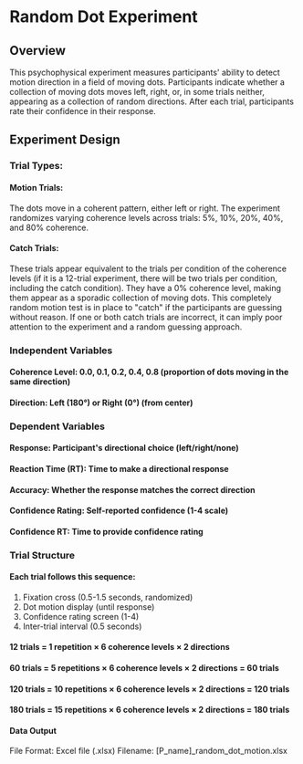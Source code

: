 # Random Dot Experiment
## Overview
This psychophysical experiment measures participants' ability to detect motion direction in a field of moving dots. Participants indicate whether a collection of moving dots moves left, right, or, in some trials neither, appearing as a collection of random directions. After each trial, participants rate their confidence in their response.

## Experiment Design
### Trial Types:

#### Motion Trials: 
The dots move in a coherent pattern, either left or right. The experiment randomizes varying coherence levels across trials: 5%, 10%, 20%, 40%, and 80% coherence. 
#### Catch Trials: 
These trials appear equivalent to the trials per condition of the coherence levels (if it is a 12-trial experiment, there will be two trials per condition, including the catch condition). They have a 0% coherence level, making them appear as a sporadic collection of moving dots. This completely random motion test is in place to "catch" if the participants are guessing without reason. If one or both catch trials are incorrect, it can imply poor attention to the experiment and a random guessing approach. 

### Independent Variables

#### Coherence Level: 0.0, 0.1, 0.2, 0.4, 0.8 (proportion of dots moving in the same direction)
#### Direction: Left (180°) or Right (0°) (from center)

### Dependent Variables

#### Response: Participant's directional choice (left/right/none)
#### Reaction Time (RT): Time to make a directional response
#### Accuracy: Whether the response matches the correct direction
#### Confidence Rating: Self-reported confidence (1-4 scale)
#### Confidence RT: Time to provide confidence rating

### Trial Structure
#### Each trial follows this sequence:

1. Fixation cross (0.5-1.5 seconds, randomized)
2. Dot motion display (until response)
3. Confidence rating screen (1-4)
4. Inter-trial interval (0.5 seconds)

#### 12 trials = 1 repetition × 6 coherence levels × 2 directions 
#### 60 trials = 5 repetitions × 6 coherence levels × 2 directions = 60 trials
#### 120 trials = 10 repetitions × 6 coherence levels × 2 directions = 120 trials
#### 180 trials = 15 repetitions × 6 coherence levels × 2 directions = 180 trials

#### Data Output
File Format: Excel file (.xlsx)
Filename: [P_name]_random_dot_motion.xlsx
